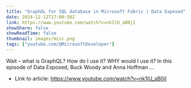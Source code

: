 ```yaml
---
title: "GraphQL for SQL database in Microsoft Fabric | Data Exposed"
date: 2024-12-12T17:00:50Z
link: https://www.youtube.com/watch?v=nk1lU_aB0jI
showShare: false
showReadTime: false
thumbnail: images/misc.png
tags: ["youtube.com/@MicrosoftDeveloper"]
---
```

Wait – what is GraphQL? How do I use it? WHY would I use it? In this episode of Data Exposed, Buck Woody and Anna Hoffman ...

- Link to article: https://www.youtube.com/watch?v=nk1lU_aB0jI